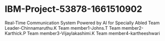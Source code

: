 # IBM-Project-53878-1661510902
Real-Time Communication System Powered by AI for Specially Abled
Team Leader-Chinnamaruthu.K
Team member1-Johns.T
Team member2-Karthick.P
Team member3-Vijaylakashimi.K
Team member4-kartheeshwari
